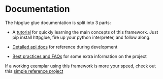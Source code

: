 # Documentation

The htpglue glue documentation is split into 3 parts:

* A [tutorial](https://github.com/joedeveloper55/httpglue/blob/master/TUTORIAL.md) for quickly learning the main concepts of this framework. Just pip install httpglue, fire up your python interpreter, and follow along.

* [Detailed api docs](https://github.com/joedeveloper55/httpglue/blob/master/API_DOCUMENTATION.md) for reference during development

* [Best practices and FAQs](https://github.com/joedeveloper55/httpglue/blob/master/BEST_PRACTICES_AND_FAQS.md) for some extra information on the project

If a working exemplar using this framework is more your speed, check out this [simple reference project](https://github.com/joedeveloper55/httpglue/blob/master/example_proj/README.md)

